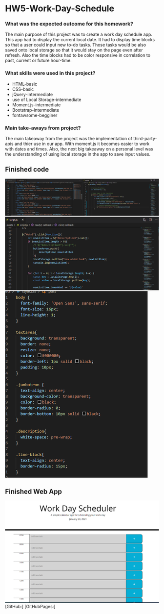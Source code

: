 # HW5-Work-Day-Schedule

### What was the expected outcome for this homework?

The main purpose of this project was to create a work day schedule app. This app had to display the current local date. It had to display time blocks so that a user could input new to-do tasks. Those tasks would be also saved onto local storage so that it would stay on the page even after refresh.
Also the time blocks had to be color responsive in correlation to past, current or future hour-time.

### What skills were used in this project?
* HTML-basic
* CSS-basic
* jQuery-intermediate
* use of Local Storage-intermediate
* Moment.js-intermediate
* Bootstrap-intermediate
* fontawsome-begginer

### Main take-aways from project?
The main takeaway from the project was the implementation of third-party-apis and thier use in our app. With moment.js it becomes easier to work with dates and times. Also, the next big takeaway on a personal level was the understanding of using local storage in the app to save input values.


## Finished code 
![app code file](mdfiles/finishedcode.png)
![app code file](mdfiles/finishedcode1.png)
![app code css](mdfiles/finishedcodecss.png)

## Finished Web App

![web app](mdfiles/finishedwebapp.png)
[GitHub:] 
[GitHubPages:]